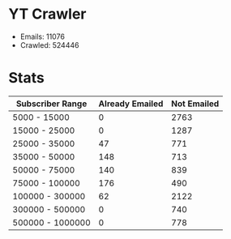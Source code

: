 # YT Crawler
- Emails: 11076
- Crawled: 524446

# Stats
| Subscriber Range  | Already Emailed | Not Emailed |
|-------|-------|-------|
| 5000 - 15000 | 0 | 2763 |
| 15000 - 25000 | 0 | 1287 |
| 25000 - 35000 | 47 | 771 |
| 35000 - 50000 | 148 | 713 |
| 50000 - 75000 | 140 | 839 |
| 75000 - 100000 | 176 | 490 |
| 100000 - 300000 | 62 | 2122 |
| 300000 - 500000 | 0 | 740 |
| 500000 - 1000000 | 0 | 778 |
